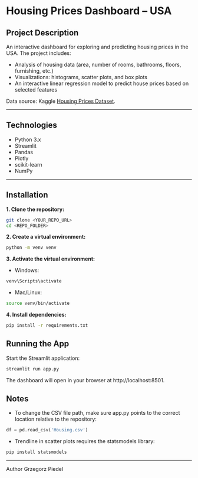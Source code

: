 # Housing Prices Dashboard – USA

## Project Description
An interactive dashboard for exploring and predicting housing prices in the USA. The project includes:

- Analysis of housing data (area, number of rooms, bathrooms, floors, furnishing, etc.)
- Visualizations: histograms, scatter plots, and box plots
- An interactive linear regression model to predict house prices based on selected features

Data source: Kaggle [Housing Prices Dataset](https://www.kaggle.com/datasets/yasserh/housing-prices-dataset/code).

---

## Technologies
- Python 3.x  
- Streamlit  
- Pandas  
- Plotly  
- scikit-learn  
- NumPy  

---

## Installation

**1. Clone the repository:**
```bash
git clone <YOUR_REPO_URL>
cd <REPO_FOLDER>
```

**2. Create a virtual environment:**
```bash
python -m venv venv
```

**3. Activate the virtual environment:**
- Windows:
```bash
venv\Scripts\activate
```

- Mac/Linux:
```bash
source venv/bin/activate
```

**4. Install dependencies:**
```bash
pip install -r requirements.txt
```

## Running the App
Start the Streamlit application:
```bash
streamlit run app.py
```

The dashboard will open in your browser at http://localhost:8501.

## Notes
- To change the CSV file path, make sure app.py points to the correct location relative to the repository:
```python
df = pd.read_csv('Housing.csv')
```
- Trendline in scatter plots requires the statsmodels library:
```bash
pip install statsmodels
```
---
Author
Grzegorz Piedel
